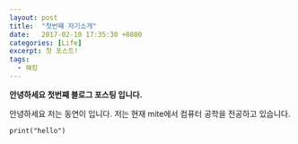 ```yaml
---
layout: post
title:  "첫번쨰 자기소개"
date:   2017-02-10 17:35:30 +0800
categories: [Life]
excerpt: 첫 포스트!
tags:
  - 해킹
---
```


**안녕하세요 첫번쨰 블로그 포스팅 입니다.**



안녕하세요 저는 동연이 입니다. 저는 현재 mite에서 컴퓨터 공학을 전공하고 있습니다.



`print("hello")`
